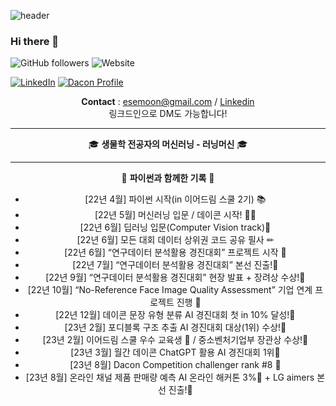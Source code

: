 ![header](https://capsule-render.vercel.app/api?type=waving&height=280&color=0:EEFF00,100:a82da8&text=Welcome!&fontColor=FFFFFF&fontAlignY=20&desc=municef1%27s%20github&descAlign=80)

### Hi there 👋

![GitHub followers](https://img.shields.io/github/followers/municef1?style=social) ![Website](https://img.shields.io/website?up_message=online&url=https://dacon.io/myprofile/447202/home)

[![LinkedIn](https://img.shields.io/badge/LinkedIn-0077B5?style=for-the-badge&logo=linkedin&logoColor=white)](https://www.linkedin.com/in/municef/) [![Dacon Profile](https://img.shields.io/badge/Dacon-Profile-blue?style=for-the-badge)](https://dacon.io/myprofile/447202/home)

<div align="center">

**Contact** : esemoon@gmail.com / [Linkedin](https://www.linkedin.com/in/municef/)  
링크드인으로 DM도 가능합니다!

---

🎓 **생물학 전공자의 머신러닝 - 러닝머신** 🎓

---

📅 **파이썬과 함께한 기록** 📅  

- [22년 4월] 파이썬 시작(in 이어드림 스쿨 2기) 📚️  
- [22년 5월] 머신러닝 입문 / 데이콘 시작! 🏃‍♂️  
- [22년 6월] 딥러닝 입문(Computer Vision track)🧠  
- [22년 6월] 모든 대회 데이터 상위권 코드 공유 필사 ✏  
- [22년 6월] “연구데이터 분석활용 경진대회” 프로젝트 시작 💼  
- [22년 7월] “연구데이터 분석활용 경진대회” 본선 진출!🥇  
- [22년 9월] “연구데이터 분석활용 경진대회” 현장 발표 + 장려상 수상!🥇  
- [22년 10월] “No-Reference Face Image Quality Assessment” 기업 연계 프로젝트 진행 💼  
- [22년 12월] 데이콘 문장 유형 분류 AI 경진대회 첫 in 10% 달성!🥈  
- [23년 2월] 포디블록 구조 추출 AI 경진대회 대상(1위) 수상!🥇  
- [23년 2월] 이어드림 스쿨 우수 교육생 👑 / 중소벤처기업부 장관상 수상!🥇  
- [23년 3월] 월간 데이콘 ChatGPT 활용 AI 경진대회 1위🥇  
- [23년 8월] Dacon Competition challenger rank #8 👑  
- [23년 8월] 온라인 채널 제품 판매량 예측 AI 온라인 해커톤 3%🥇 + LG aimers 본선 진출!🥇  

</div>














<!--
**municef1/municef1** is a ✨ _special_ ✨ repository because its `README.md` (this file) appears on your GitHub profile.

Here are some ideas to get you started:

- 🔭 I’m currently working on ...
- 🌱 I’m currently learning ...
- 👯 I’m looking to collaborate on ...
- 🤔 I’m looking for help with ...
- 💬 Ask me about ...
- 📫 How to reach me: ...
- 😄 Pronouns: ...
- ⚡ Fun fact: ...
정보!
헤더는 https://github.com/kyechan99/capsule-render
뱃지는 https://shields.io/


-->
